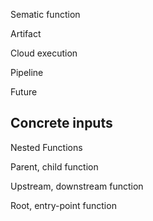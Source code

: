 
Sematic function

Artifact

Cloud execution

Pipeline

Future

## Concrete inputs

Nested Functions

Parent, child function

Upstream, downstream function

Root, entry-point function